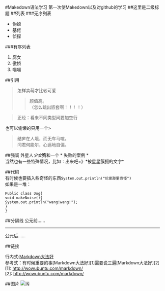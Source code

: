 ﻿#Makedown语法学习
第一次使Makedown以及对github的学习
##这里是二级标题
##列表
###无序列表
- 伪娘
- 基佬
- 侦探   
   
###有序列表
1. 腐女
2. 傲娇
3. 喵喵
  
##引用
>怎样卖萌才比较可爱
>>颜值高。  
>（怎么跳出嵌套啊！！！！）  
  
>正经：看来不同类型间要加空行  
  
也可以偷懒的只用一个>  
  
> 结庐在人境，而无车马喧。  
  问君何能尔，心远地自偏。  
    
##强调
外星人*少女***狗**和一个  * 失败的案例 *  
当然也有一些特殊情况，比如：出来吧=》\*被星星簇拥的文字\*    
  
##代码  
有时候也要插入些奇怪的东西`System.out.println("伦家那里奇怪")`  
如果是一堆：  
  
    Public class Dog{
    void makeNoise(){
    System.out.println("wang!wang!");
    }
    }  
  
##分隔线
公元前......  
***  
公元后......  
  
##链接
  
行内式:[Markdown大法好](http://wowubuntu.com/markdown/  "加Title的用处在哪里")  
参考式：有时候重要的事[Markdown大法好][1]需要说三遍[Markdown大法好][2]  
[1]: http://wowubuntu.com/markdown/  
[2]: http://wowubuntu.com/markdown/  
  
##图片
![污](http://pp.sohu.com/u/180188285/fitrsDGbo7g)





